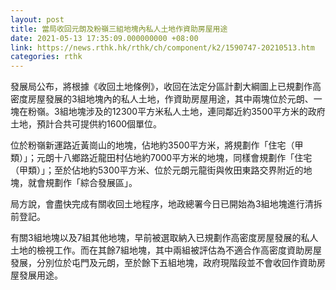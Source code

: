 ```yaml
---
layout: post
title: 當局收回元朗及粉嶺三組地塊內私人土地作資助房屋用途
date: 2021-05-13 17:35:09.000000000 +08:00
link: https://news.rthk.hk/rthk/ch/component/k2/1590747-20210513.htm
categories: rthk
---
```


發展局公布，將根據《收回土地條例》，收回在法定分區計劃大綱圖上已規劃作高密度房屋發展的3組地塊內的私人土地，作資助房屋用途，其中兩塊位於元朗、一塊在粉嶺。3組地塊涉及的12300平方米私人土地，連同鄰近約3500平方米的政府土地，預計合共可提供約1600個單位。

位於粉嶺新運路近黃崗山的地塊，佔地約3500平方米，將規劃作「住宅（甲類）」；元朗十八鄉路近龍田村佔地約7000平方米的地塊，同樣會規劃作「住宅（甲類）」；至於佔地約5300平方米、位於元朗元龍街與攸田東路交界附近的地塊，就會規劃作「綜合發展區」。

局方說，會盡快完成有關收回土地程序，地政總署今日已開始為3組地塊進行清拆前登記。

有關3組地塊以及7組其他地塊，早前被選取納入已規劃作高密度房屋發展的私人土地的檢視工作。而在其餘7組地塊，其中兩組被評估為不適合作高密度資助房屋發展，分別位於屯門及元朗，至於餘下五組地塊，政府現階段並不會收回作資助房屋發展用途。
